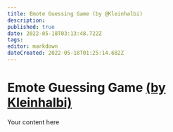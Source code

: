 ```yaml
---
title: Emote Guessing Game (by @Kleinhalbi)
description: 
published: true
date: 2022-05-18T03:13:48.722Z
tags: 
editor: markdown
dateCreated: 2022-05-18T01:25:14.682Z
---
```


# Emote Guessing Game [(by Kleinhalbi)](https://www.twitch.tv/Kleinhalbi)
Your content here